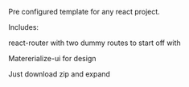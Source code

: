 Pre configured template for any react project.

Includes:

react-router with two dummy routes to start off with

Matererialize-ui for design



Just download zip and expand
